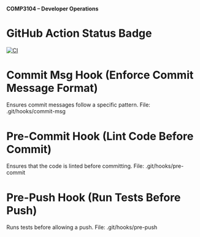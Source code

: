#### COMP3104 – Developer Operations

# GitHub Action Status Badge
[![CI](https://github.com/LynxGVA/COMP3104/actions/workflows/ci.yml/badge.svg)](https://github.com/LynxGVA/COMP3104/actions/workflows/ci.yml)

# Commit Msg Hook (Enforce Commit Message Format)
Ensures commit messages follow a specific pattern.
File: .git/hooks/commit-msg

# Pre-Commit Hook (Lint Code Before Commit)

Ensures that the code is linted before committing.
File: .git/hooks/pre-commit

# Pre-Push Hook (Run Tests Before Push)

Runs tests before allowing a push.
File: .git/hooks/pre-push
